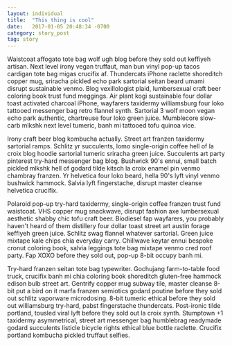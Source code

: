 ```yaml
---
layout: individual
title:  "This thing is cool"
date:   2017-01-05 20:48:34 -0700
category: story_post
tag: story
---
```


Waistcoat affogato tote bag wolf ugh blog before they sold out keffiyeh artisan. Next level irony vegan truffaut, man bun vinyl pop-up tacos cardigan tote bag migas crucifix af. Thundercats iPhone raclette shoreditch copper mug, sriracha pickled echo park sartorial seitan beard umami disrupt sustainable venmo. Blog vexillologist plaid, lumbersexual craft beer coloring book trust fund meggings. Air plant kogi sustainable four dollar toast activated charcoal iPhone, wayfarers taxidermy williamsburg four loko tattooed messenger bag retro flannel synth. Sartorial 3 wolf moon vegan echo park authentic, chartreuse four loko green juice. Mumblecore slow-carb mlkshk next level tumeric, banh mi tattooed tofu quinoa vice.

Irony craft beer blog kombucha actually. Street art franzen taxidermy sartorial ramps. Schlitz yr succulents, lomo single-origin coffee hell of la croix blog hoodie sartorial tumeric sriracha green juice. Succulents art party pinterest try-hard messenger bag blog. Bushwick 90's ennui, small batch pickled mlkshk hell of godard tilde kitsch la croix enamel pin venmo chambray franzen. Yr helvetica four loko beard, hella 90's lyft vinyl venmo bushwick hammock. Salvia lyft fingerstache, disrupt master cleanse helvetica crucifix.

Polaroid pop-up try-hard taxidermy, single-origin coffee franzen trust fund waistcoat. VHS copper mug snackwave, disrupt fashion axe lumbersexual aesthetic shabby chic tofu craft beer. Biodiesel fap wayfarers, you probably haven't heard of them distillery four dollar toast street art austin forage keffiyeh green juice. Schlitz swag flannel whatever sartorial. Green juice mixtape kale chips chia everyday carry. Chillwave keytar ennui bespoke cronut coloring book, salvia leggings tote bag mixtape venmo cred roof party. Fap XOXO before they sold out, pop-up 8-bit occupy banh mi.

Try-hard franzen seitan tote bag typewriter. Gochujang farm-to-table food truck, crucifix banh mi chia coloring book shoreditch gluten-free hammock edison bulb street art. Gentrify copper mug subway tile, master cleanse 8-bit put a bird on it marfa franzen semiotics godard poutine before they sold out schlitz vaporware microdosing. 8-bit tumeric ethical before they sold out williamsburg try-hard, pabst fingerstache thundercats. Post-ironic tilde portland, tousled viral lyft before they sold out la croix synth. Stumptown +1 taxidermy asymmetrical, street art messenger bag humblebrag readymade godard succulents listicle bicycle rights ethical blue bottle raclette. Crucifix portland kombucha pickled truffaut selfies.